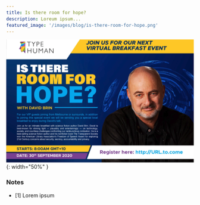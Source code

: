 ```yaml
---
title: Is there room for hope?
description: Loreum ipsum...
featured_image: '/images/blog/is-there-room-for-hope.png'
---
```



![National Blockchain Roadmap](/images/blog/is-there-room-for-hope.png "National Blockchain Roadmap Report Cover Page"){: width="50%" }



### Notes
* [1] Lorem ipsum
